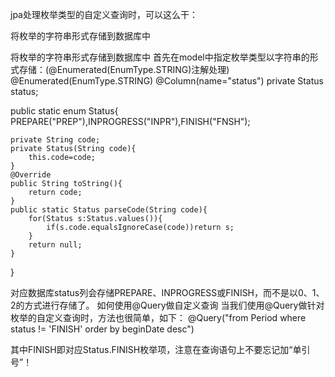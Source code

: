jpa处理枚举类型的自定义查询时，可以这么干：

将枚举的字符串形式存储到数据库中

将枚举的字符串形式存储到数据库中
首先在model中指定枚举类型以字符串的形式存储：(@Enumerated(EnumType.STRING)注解处理)
@Enumerated(EnumType.STRING)
@Column(name="status")
private Status status;

public static enum Status{
    PREPARE("PREP"),INPROGRESS("INPR"),FINISH("FNSH");

    private String code;
    private Status(String code){
        this.code=code;
    }
    @Override
    public String toString(){
        return code;
    }   
    public static Status parseCode(String code){
        for(Status s:Status.values()){
            if(s.code.equalsIgnoreCase(code))return s;
        }
        return null;
    }
}

对应数据库status列会存储PREPARE、INPROGRESS或FINISH，而不是以0、1、2的方式进行存储了。
如何使用@Query做自定义查询
当我们使用@Query做针对枚举的自定义查询时，方法也很简单，如下：
@Query("from Period where status != 'FINISH' order by beginDate desc")

其中FINISH即对应Status.FINISH枚举项，注意在查询语句上不要忘记加“单引号”！

